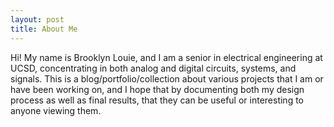```yaml
---
layout: post
title: About Me
---
```

Hi! My name is Brooklyn Louie, and I am a senior in electrical engineering at UCSD, concentrating in both analog and digital circuits, systems, and signals. This is a blog/portfolio/collection about various projects that I am or have been working on, and I hope that by documenting both my design process as well as final results, that they can be useful or interesting to anyone viewing them.
